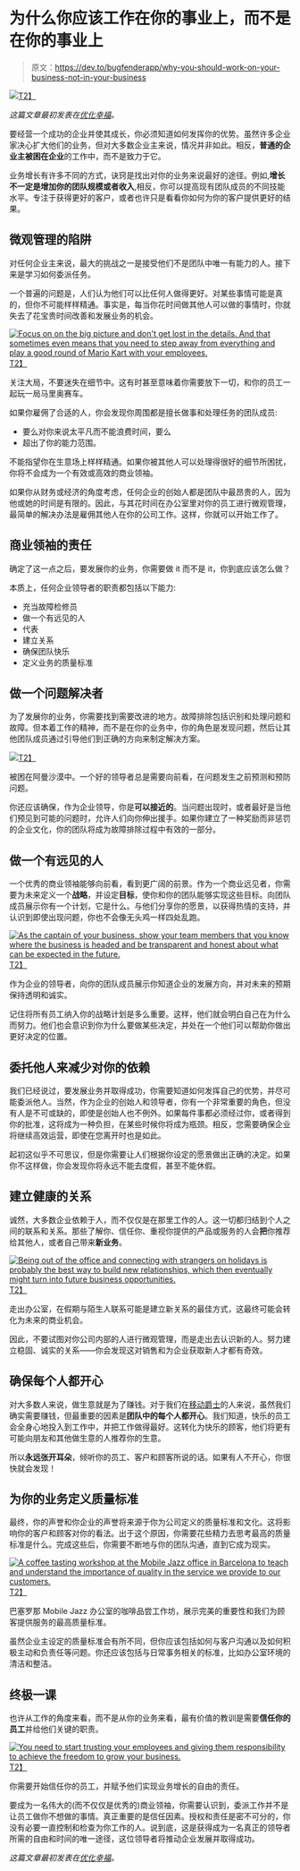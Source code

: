 # 为什么你应该工作在你的事业上，而不是在你的事业上

> 原文：<https://dev.to/bugfenderapp/why-you-should-work-on-your-business-not-in-your-business>

[![](img/0e7f6a5e45fc833adfd243f368f058d0.png)T2】](https://res.cloudinary.com/practicaldev/image/fetch/s--ZcyS0f1---/c_limit%2Cf_auto%2Cfl_progressive%2Cq_auto%2Cw_880/https://bugfender.com/wp-content/uploads/2017/08/Jordi-houses-copy-e1464161382830.jpg)

*这篇文章最初发表在[优化幸福](https://optimizingforhappiness.com/work-on-your-business-not-in-your-business/)。*

要经营一个成功的企业并使其成长，你必须知道如何发挥你的优势。虽然许多企业家决心扩大他们的业务，但对大多数企业主来说，情况并非如此。相反，**普通的企业主被困在企业**的工作中，而不是致力于它。

业务增长有许多不同的方式，诀窍是找出对你的业务来说最好的途径。例如,**增长不一定是增加你的团队规模或者收入**,相反，你可以提高现有团队成员的不同技能水平。专注于获得更好的客户，或者也许只是看看你如何为你的客户提供更好的结果。

## 微观管理的陷阱

对任何企业主来说，最大的挑战之一是接受他们不是团队中唯一有能力的人。接下来是学习如何委派任务。

一个普遍的问题是，人们认为他们可以比任何人做得更好。对某些事情可能是真的，但你不可能样样精通。事实是，每当你花时间做其他人可以做的事情时，你就失去了花宝贵时间改善和发展业务的机会。

[![Focus on on the big picture and don't get lost in the details. And that sometimes even means that you need to step away from everything and play a good round of Mario Kart with your employees.](img/34223cba0059dfe07eaf252ffeac6db1.png)T2】](https://res.cloudinary.com/practicaldev/image/fetch/s--eKPTnyf5--/c_limit%2Cf_auto%2Cfl_progressive%2Cq_auto%2Cw_880/https://optimizingforhappiness.com/wp-content/uploads/2016/05/mario-kart-2.jpg)

关注大局，不要迷失在细节中。这有时甚至意味着你需要放下一切，和你的员工一起玩一局马里奥赛车。

如果你雇佣了合适的人，你会发现你周围都是擅长做事和处理任务的团队成员:

*   要么对你来说太平凡而不能浪费时间，要么
*   超出了你的能力范围。

不能指望你在生意场上样样精通。如果你被其他人可以处理得很好的细节所困扰，你将不会成为一个有效或高效的商业领袖。

如果你从财务或经济的角度考虑，任何企业的创始人都是团队中最昂贵的人，因为他或她的时间是有限的。因此，与其花时间在办公室里对你的员工进行微观管理，最简单的解决办法是雇佣其他人在你的公司工作。这样，你就可以开始工作了。

## 商业领袖的责任

确定了这一点之后，要发展你的业务，你需要做 it 而不是 it，你到底应该怎么做？

本质上，任何企业领导者的职责都包括以下能力:

*   充当故障检修员
*   做一个有远见的人
*   代表
*   建立关系
*   确保团队快乐
*   定义业务的质量标准

## 做一个问题解决者

为了发展你的业务，你需要找到需要改进的地方。故障排除包括识别和处理问题和故障。但本着工作的精神，而不是在你的业务中，你的角色是发现问题，然后让其他团队成员通过引导他们到正确的方向来制定解决方案。

[![](img/63ca4321f845913a5d3c74256b35cd49.png)T2】](https://res.cloudinary.com/practicaldev/image/fetch/s--6Ua3zM4f--/c_limit%2Cf_auto%2Cfl_progressive%2Cq_auto%2Cw_880/https://optimizingforhappiness.com/wp-content/uploads/2016/05/omani-desert-2-2-800x552.jpg)

被困在阿曼沙漠中。一个好的领导者总是需要向前看，在问题发生之前预测和预防问题。

你还应该确保，作为企业领导，你是**可以接近的**。当问题出现时，或者最好是当他们预见到可能的问题时，允许人们向你伸出援手。如果你建立了一种奖励而非惩罚的企业文化，你的团队将成为故障排除过程中有效的一部分。

## 做一个有远见的人

一个优秀的商业领袖能够向前看，看到更广阔的前景。作为一个商业远见者，你需要为未来定义一个**战略**，并设定**目标**，使你和你的团队能够实现这些目标。向团队成员展示你有一个计划，它是什么。与他们分享你的愿景，以获得热情的支持，并认识到即使出现问题，你也不会像无头鸡一样四处乱跑。

[![As the captain of your business, show your team members that you know where the business is headed and be transparent and honest about what can be expected in the future.](img/ccadda12003bfc39d3afcf67100d0bfe.png)T2】](https://res.cloudinary.com/practicaldev/image/fetch/s--8vh3MTpB--/c_limit%2Cf_auto%2Cfl_progressive%2Cq_auto%2Cw_880/https://optimizingforhappiness.com/wp-content/uploads/2016/05/Captain-Tom-800x450.jpg)

作为企业的领导者，向你的团队成员展示你知道企业的发展方向，并对未来的预期保持透明和诚实。

记住将所有员工纳入你的战略计划是多么重要。这样，他们就会明白自己在为什么而努力。他们也会意识到你为什么要做某些决定，并处在一个他们可以帮助你做出更好决定的位置。

## 委托他人来减少对你的依赖

我们已经说过，要发展业务并取得成功，你需要知道如何发挥自己的优势，并尽可能委派他人。当然，作为企业的创始人和领导者，你有一个非常重要的角色，但没有人是不可或缺的，即使是创始人也不例外。如果每件事都必须经过你，或者得到你的批准，这将成为一种负担，在某些时候你将成为瓶颈。相反，您需要确保企业将继续高效运营，即使在您离开时也是如此。

起初这似乎不可思议，但是你需要让人们根据你设定的愿景做出正确的决定。如果你不这样做，你会发现你将永远不能去度假，甚至不能休假。

## 建立健康的关系

诚然，大多数企业依赖于人，而不仅仅是在那里工作的人。这一切都归结到个人之间的联系和关系。那些了解你、信任你、重视你提供的产品或服务的人会**把**你推荐给其他人，或者自己带来**新业务**。

[![Being out of the office and connecting with strangers on holidays is probably the best way to build new relationships, which then eventually might turn into future business opportunities.](img/7e26d5ddf488fde2c3112346a65e4e0a.png)T2】](https://res.cloudinary.com/practicaldev/image/fetch/s--OTFJoA_---/c_limit%2Cf_auto%2Cfl_progressive%2Cq_auto%2Cw_880/https://optimizingforhappiness.com/wp-content/uploads/2016/05/Sailing-Boat-Sitting-on-the-sun-deck-800x600.jpg)

走出办公室，在假期与陌生人联系可能是建立新关系的最佳方式，这最终可能会转化为未来的商业机会。

因此，不要试图对你公司内部的人进行微观管理，而是走出去认识新的人。努力建立稳固、诚实的关系——你会发现这对销售和为企业获取新人才都有奇效。

## 确保每个人都开心

对大多数人来说，做生意就是为了赚钱。对于我们在[移动爵士](https://mobilejazz.com)的人来说，虽然我们确实需要赚钱，但最重要的因素是**团队中的每个人都开心**。我们知道，快乐的员工会全身心地投入到工作中，并把工作做得最好。这转化为快乐的顾客，他们将更有可能向朋友和其他做生意的人推荐你的生意。

所以**永远张开耳朵**，倾听你的员工、客户和顾客所说的话。如果有人不开心，你很快就会发现！

## 为你的业务定义质量标准

最终，你的声誉和你企业的声誉将来源于你为公司定义的质量标准和文化。这将影响你的客户和顾客对你的看法。出于这个原因，你需要花些精力去思考最高的质量标准是什么。完成这些后，你需要不断地与你的团队沟通，直到它成为现实。

[![A coffee tasting workshop at the Mobile Jazz office in Barcelona to teach and understand the importance of quality in the service we provide to our customers.](img/0da6b52a34ad70990d903d58d99215a2.png)T2】](https://res.cloudinary.com/practicaldev/image/fetch/s--9HZelLzo--/c_limit%2Cf_auto%2Cfl_progressive%2Cq_auto%2Cw_880/https://optimizingforhappiness.com/wp-content/uploads/2016/05/Coffee-Workshop-800x600.jpg)

巴塞罗那 Mobile Jazz 办公室的咖啡品尝工作坊，展示完美的重要性和我们为顾客提供服务的最高质量标准。

虽然企业主设定的质量标准会有所不同，但你应该包括如何与客户沟通以及如何积极主动和负责任等问题。你还应该包括与日常事务相关的标准，比如办公室环境的清洁和整洁。

## 终极一课

也许从工作的角度来看，而不是从你的业务来看，最有价值的教训是需要**信任你的员工**并给他们关键的职责。

[![You need to start trusting your employees and giving them responsibility to achieve the freedom to grow your business.](img/295d3a9fd4ea8b428e60947f3eb70d9e.png)T2】](https://res.cloudinary.com/practicaldev/image/fetch/s--LJXVw1-x--/c_limit%2Cf_auto%2Cfl_progressive%2Cq_auto%2Cw_880/https://optimizingforhappiness.com/wp-content/uploads/2016/05/trust-800x600.jpg)

你需要开始信任你的员工，并赋予他们实现业务增长的自由的责任。

要成为一名伟大的(而不仅仅是优秀的)商业领袖，你需要认识到，委派工作并不是让员工做你不想做的事情。真正重要的是信任因素。授权和责任是密不可分的，你没有必要一直控制和检查为你工作的人。说到底，这是获得成为一名真正的领导者所需的自由和时间的唯一途径，这位领导者将推动企业发展并取得成功。

*这篇文章最初发表在[优化幸福](https://optimizingforhappiness.com/work-on-your-business-not-in-your-business/)。*